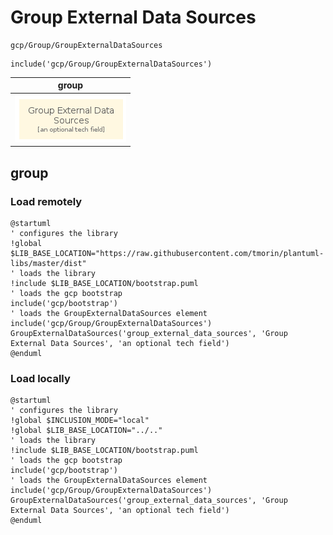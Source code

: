 # Group External Data Sources

```text
gcp/Group/GroupExternalDataSources
```

```text
include('gcp/Group/GroupExternalDataSources')
```

|group|
|---|
|![](GroupExternalDataSources.group.local.png)|



## group
### Load remotely
```plantuml
@startuml
' configures the library
!global $LIB_BASE_LOCATION="https://raw.githubusercontent.com/tmorin/plantuml-libs/master/dist"
' loads the library
!include $LIB_BASE_LOCATION/bootstrap.puml
' loads the gcp bootstrap
include('gcp/bootstrap')
' loads the GroupExternalDataSources element
include('gcp/Group/GroupExternalDataSources')
GroupExternalDataSources('group_external_data_sources', 'Group External Data Sources', 'an optional tech field')
@enduml
```
### Load locally
```plantuml
@startuml
' configures the library
!global $INCLUSION_MODE="local"
!global $LIB_BASE_LOCATION="../.."
' loads the library
!include $LIB_BASE_LOCATION/bootstrap.puml
' loads the gcp bootstrap
include('gcp/bootstrap')
' loads the GroupExternalDataSources element
include('gcp/Group/GroupExternalDataSources')
GroupExternalDataSources('group_external_data_sources', 'Group External Data Sources', 'an optional tech field')
@enduml
```

